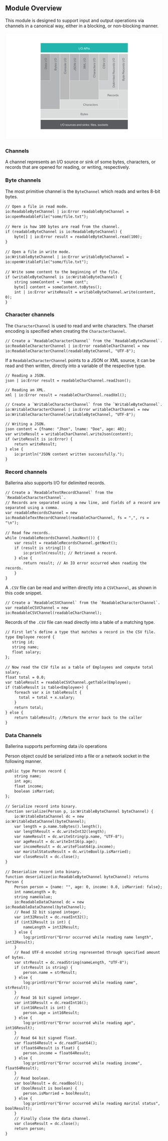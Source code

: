 ## Module Overview

This module is designed to support input and output operations via channels in a canonical way, either in a blocking,
or non-blocking manner.

![architecture](resources/package-architecture.svg)

### Channels
A channel represents an I/O source or sink of some bytes, characters, or records that are opened for reading, or
writing, respectively.
### Byte channels
The most primitive channel is the `ByteChannel` which reads and writes 8-bit bytes.

```ballerina
// Open a file in read mode.
io:ReadableByteChannel | io:Error readableByteChannel = io:openReadableFile("some/file.txt");

// Here is how 100 bytes are read from the channel.
if (readableByteChannel is io:ReadableByteChannel) {
    byte[] | io:Error result = readableByteChannel.read(100);
}

// Open a file in write mode.
io:WritableByteChannel | io:Error writableByteChannel = io:openWritableFile("some/file.txt");

// Write some content to the beginning of the file.
if (writableByteChannel is io:WritableByteChannel) {
    string someContent = "some cont";
    byte[] content = someContent.toBytes();
    int | io:Error writeResult = writableByteChannel.write(content, 0);
}

```
### Character channels
The `CharacterChannel` is used to read and write characters. The charset encoding is specified when creating the
`CharacterChannel`.

 ```ballerina
// Create a `ReadableCharacterChannel` from the `ReadableByteChannel`.
io:ReadableCharacterChannel | io:Error readableCharChannel = new io:ReadableCharacterChannel(readableByteChannel, "UTF-8");
```

If a `ReadableCharacterChannel` points to a JSON or XML source, it can be read and then written, directly into a variable of
the respective type.

```ballerina
// Reading a JSON.
json | io:Error result = readableCharChannel.readJson();
```
```ballerina
// Reading an XML.
xml | io:Error result = readableCharChannel.readXml();
```

```ballerina
// Create a `WritableCharacterChannel` from the `WritableByteChannel`.
io:WritableCharacterChannel | io:Error writableCharChannel = new io:WritableCharacterChannel(writableByteChannel, "UTF-8");
```

```ballerina
// Writing a JSON.
json content = {fname: "Jhon", lname: "Doe", age: 40};
var writeResult = writableCharChannel.writeJson(content);
if (writeResult is io:Error) {
    return writeResult;
} else {
    io:println("JSON content written successfully.");
}
```

### Record channels
Ballerina also supports I/O for delimited records.

```ballerina
// Create a `ReadableTextRecordChannel` from the `ReadableCharacterChannel`.
// Records are separated using a new line, and fields of a record are separated using a comma.
var readableRecordsChannel = new io:ReadableTextRecordChannel(readableCharChannel, fs = ",", rs = "\n");

// Read few records.
while (readableRecordsChannel.hasNext()) {
    var result = readableRecordsChannel.getNext();
    if (result is string[]) {
        io:println(result); // Retrieved a record.
    } else {
        return result; // An IO error occurred when reading the records.
    }
}
```

A `.CSV` file can be read and written directly into a `CSVChannel`, as shown in this code snippet.

```ballerina
// Create a `ReadableCSVChannel` from the `ReadableCharacterChannel`.
var readableCSVChannel = new io:ReadableCSVChannel(readableCharChannel);
```

Records of the `.CSV` file can read directly into a table of a matching type.

 ```ballerina
// First let’s define a type that matches a record in the CSV file.
type Employee record {
    string id;
    string name;
    float salary;
};

// Now read the CSV file as a table of Employees and compute total salary.
float total = 0.0;
var tableResult = readableCSVChannel.getTable(Employee);
if (tableResult is table<Employee>) {
     foreach var x in tableResult {
       total = total + x.salary;
     }
     return total;
} else {
     return tableResult; //Return the error back to the caller
}
```

### Data Channels
Ballerina supports performing data i/o operations

Person object could be serialized into a file or a network socket in the following manner.

```ballerina
public type Person record {
    string name;
    int age;
    float income;
    boolean isMarried;
};

// Serialize record into binary.
function serialize(Person p, io:WritableByteChannel byteChannel) {
    io:WritableDataChannel dc = new io:WritableDataChannel(byteChannel);
    var length = p.name.toBytes().length();
    var lengthResult = dc.writeInt32(length);
    var nameResult = dc.writeString(p.name, "UTF-8");
    var ageResult = dc.writeInt16(p.age);
    var incomeResult = dc.writeFloat64(p.income);
    var maritalStatusResult = dc.writeBool(p.isMarried);
    var closeResult = dc.close();
}

// Deserialize record into binary.
function deserialize(io:ReadableByteChannel byteChannel) returns Person {
    Person person = {name: "", age: 0, income: 0.0, isMarried: false};
    int nameLength = 0;
    string nameValue;
    io:ReadableDataChannel dc = new io:ReadableDataChannel(byteChannel);
    // Read 32 bit signed integer.
    var int32Result = dc.readInt32();
    if (int32Result is int) {
        nameLength = int32Result;
    } else {
        log:printError("Error occurred while reading name length", int32Result);
    }
    // Read UTF-8 encoded string represented through specified amount of bytes.
    var strResult = dc.readString(nameLength, "UTF-8");
    if (strResult is string) {
        person.name = strResult;
    } else {
        log:printError("Error occurred while reading name", strResult);
    }
    // Read 16 bit signed integer.
    var int16Result = dc.readInt16();
    if (int16Result is int) {
        person.age = int16Result;
    } else {
        log:printError("Error occurred while reading age", int16Result);
    }
    // Read 64 bit signed float.
    var float64Result = dc.readFloat64();
    if (float64Result is float) {
        person.income = float64Result;
    } else {
        log:printError("Error occurred while reading income", float64Result);
    }
    // Read boolean.
    var boolResult = dc.readBool();
    if (boolResult is boolean) {
        person.isMarried = boolResult;
    } else {
        log:printError("Error occurred while reading marital status", boolResult);
    }
    // Finally close the data channel.
    var closeResult = dc.close();
    return person;
}
```
